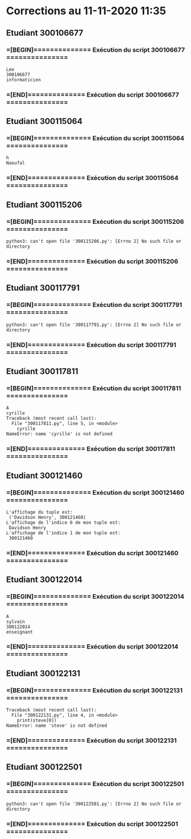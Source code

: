 # Corrections au 11-11-2020 11:35

## Etudiant 300106677 
###  =[BEGIN]============== Exécution du script 300106677 =============== 
```
Leo
300106677
informaticien
```
###  =[END]============== Exécution du script 300106677 =============== 
## Etudiant 300115064 
###  =[BEGIN]============== Exécution du script 300115064 =============== 
```
h
Naoufal
```
###  =[END]============== Exécution du script 300115064 =============== 
## Etudiant 300115206 
###  =[BEGIN]============== Exécution du script 300115206 =============== 
```
python3: can't open file '300115206.py': [Errno 2] No such file or directory
```
###  =[END]============== Exécution du script 300115206 =============== 
## Etudiant 300117791 
###  =[BEGIN]============== Exécution du script 300117791 =============== 
```
python3: can't open file '300117791.py': [Errno 2] No such file or directory
```
###  =[END]============== Exécution du script 300117791 =============== 
## Etudiant 300117811 
###  =[BEGIN]============== Exécution du script 300117811 =============== 
```
A
cyrille
Traceback (most recent call last):
  File "300117811.py", line 5, in <module>
    cyrille
NameError: name 'cyrille' is not defined
```
###  =[END]============== Exécution du script 300117811 =============== 
## Etudiant 300121460 
###  =[BEGIN]============== Exécution du script 300121460 =============== 
```
L'affichage du tuple est:
 ('Davidson Henry', 300121460)
L'affichage de l'indice 0 de mon tuple est:
 Davidson Henry
L'affichage de l'indice 1 de mon tuple est:
 300121460
```
###  =[END]============== Exécution du script 300121460 =============== 
## Etudiant 300122014 
###  =[BEGIN]============== Exécution du script 300122014 =============== 
```
A
sylvain
300122014
enseignant
```
###  =[END]============== Exécution du script 300122014 =============== 
## Etudiant 300122131 
###  =[BEGIN]============== Exécution du script 300122131 =============== 
```
Traceback (most recent call last):
  File "300122131.py", line 4, in <module>
    print(steve[0])
NameError: name 'steve' is not defined
```
###  =[END]============== Exécution du script 300122131 =============== 
## Etudiant 300122501 
###  =[BEGIN]============== Exécution du script 300122501 =============== 
```
python3: can't open file '300122501.py': [Errno 2] No such file or directory
```
###  =[END]============== Exécution du script 300122501 =============== 
